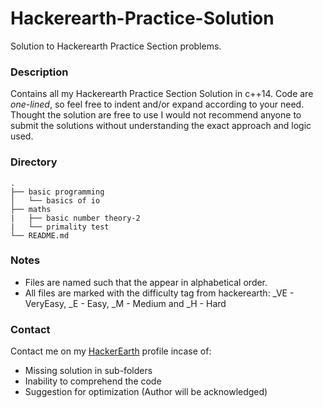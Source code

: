# Hackerearth-Practice-Solution
Solution to Hackerearth Practice Section problems.

### Description
Contains all my Hackerearth Practice Section Solution in c++14. Code are *one-lined*, so feel free to indent and/or expand according to your need. Thought the solution are free to use I would not recommend anyone to submit the solutions without understanding the exact approach and logic used.

### Directory
```
.
├── basic programming
│   └── basics of io
├── maths
|   ├── basic number theory-2
|   └── primality test
└── README.md
```

### Notes
* Files are named such that the appear in alphabetical order.
* All files are marked with the difficulty tag from hackerearth: \_VE - VeryEasy, \_E - Easy, \_M - Medium and \_H - Hard

### Contact
Contact me on my [HackerEarth](https://www.hackerearth.com/@ninilo97) profile incase of:
* Missing solution in sub-folders
* Inability to comprehend the code
* Suggestion for optimization (Author will be acknowledged)
